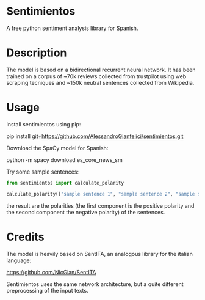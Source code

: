 # Sentimientos
A free python sentiment analysis library for Spanish.

# Description
The model is based on a bidirectional recurrent neural network. It has been trained on a corpus of ~70k reviews collected from trustpilot using web scraping tecniques and ~150k neutral sentences collected from Wikipedia.

# Usage
Install sentimientos using pip:

pip install git+https://github.com/AlessandroGianfelici/sentimientos.git

Download the SpaCy model for Spanish:

python -m spacy download es_core_news_sm

Try some sample sentences:

```python
from sentimientos import calculate_polarity

calculate_polarity(["sample sentence 1", "sample sentence 2", "sample sentence 3"], verbose=True)
```

the result are the polarities (the first component is the positive polarity and the second component the negative polarity) of the sentences.

# Credits
The model is heavily based on SentITA, an analogous library for the italian language:

https://github.com/NicGian/SentITA

Sentimientos uses the same network architecture, but a quite different preprocessing of the input texts.
